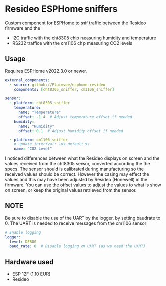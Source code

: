 Resideo ESPHome sniffers
=========================

Custom component for ESPHome to snif traffic between the Resideo firmware and the
- I2C traffic with the cht8305 chip measuring humidity and temperature
- RS232 traffice with the cm1106 chip measuring CO2 levels

Usage
-----
Requires ESPHome v2022.3.0 or newer.

```yaml
external_components:
  - source: github://Pluimvee/esphome-resideo
    components: [cht8305_sniffer, cm1106_sniffer]

sensor:
  - platform: cht8305_sniffer
    temperature:
      name: "Temperature"
      offset: -1.4  # Adjust temperature offset if needed
    humidity:
      name: "Humidity"
      offset: 0.1  # Adjust humidity offset if needed

  - platform: cm1106_sniffer
    # update_interfval: 10s default 5s
    name: "CO2 Level"
```

I noticed differences between what the Resideo displays on screen and the values received from the cht8305 sensor, converted according the the specs. The sensor should is calibrated during manufacturing so the received values should be correct. However the casing may effect the values and this may have been adjusted by Resideo (Honewell) in the firmware. You can use the offset values to adjust the values to what is show on screen, or keep the original values retrieved from the sensor.

NOTE
-----
Be sure to disable the use of the UART by the logger, by setting baudrate to 0. The UART is needed to receive messages from the cm1106 sensor

``` yaml
# Enable logging
logger:
  level: DEBUG  
  baud_rate: 0  # Disable logging on UART (as we need the UART)
```

Hardware used
--------
- ESP 12F (1.10 EUR)
- Resideo


